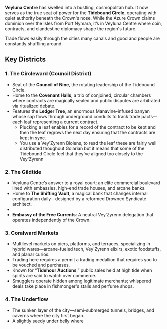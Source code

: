 
**Veyluna Centre** has swelled into a bustling, cosmopolitan hub. It now serves as the true seat of power for the **Tidebound Circle**, operating with quiet authority beneath the Crown's nose. While the Azure Crown claims dominion over the Isles from Port Nymara, it’s in Veyluna Centre where coin, contracts, and clandestine diplomacy shape the region's future.

Trade flows easily through the cities many canals and good and people are constantly shuffling around.

## **Key Districts**

### **1. The Circleward (Council District)**

- Seat of the **Council of Nine**, the rotating leadership of the Tidebound Circle.
- Home to the **Covenant Halls**, a trio of conjoined, circular chambers where contracts are magically sealed and public disputes are arbitrated via ritualized debate.
- Features the **Ledger Tree**, an enormous Manavine-infused banyan whose sap flows through underground conduits to track trade pacts—each leaf representing a current contract.
	- Plucking a leaf enables for a record of the contract to be kept and then the leaf regrows the next day ensuring that the contracts are kept in sync.
	- You use a Vey'Zyrenn Biolens, to read the leaf these are fairly well distributed thoughout Golarian but it means that some of the Tidebound Circle feel that they've aligned too closely to the Vey'Zyrenn 
### **2. The Gildtide**

- Veyluna Centre’s answer to a royal court: an elite commercial boulevard lined with embassies, high-end trade houses, and arcane banks.
- Home to **The Shifting Vault**, a magical bank that changes internal configuration daily—designed by a reformed Drowned Syndicate architect.
- 
- **Embassy of the Free Currents**: A neutral Vey’Zyrenn delegation that operates independently of the Crown.


### **3. Coralward Markets**

- Multilevel markets on piers, platforms, and terraces, specializing in hybrid wares—arcane-fueled tech, Vey'Zyrenn elixirs, exotic foodstuffs, and planar curios.
- Trading here requires a permit a trading medallion that requires you to be vouched and purchases.
- Known for “**Tidehour Auctions**,” public sales held at high tide when spirits are said to watch over commerce.
- Smugglers operate hidden among legitimate merchants; whispered deals take place in fishmonger's stalls and perfume shops.

### **4. The Underflow**

- The sunken layer of the city—semi-submerged tunnels, bridges, and caverns where the city first began.
- A slightly seedy under belly where 